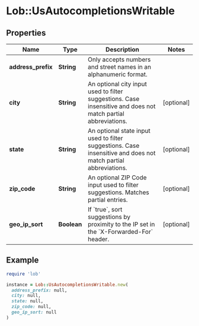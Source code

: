 # Lob::UsAutocompletionsWritable

## Properties

| Name | Type | Description | Notes |
| ---- | ---- | ----------- | ----- |
| **address_prefix** | **String** | Only accepts numbers and street names in an alphanumeric format.  |  |
| **city** | **String** | An optional city input used to filter suggestions. Case insensitive and does not match partial abbreviations.  | [optional] |
| **state** | **String** | An optional state input used to filter suggestions. Case insensitive and does not match partial abbreviations.  | [optional] |
| **zip_code** | **String** | An optional ZIP Code input used to filter suggestions. Matches partial entries.  | [optional] |
| **geo_ip_sort** | **Boolean** | If &#x60;true&#x60;, sort suggestions by proximity to the IP set in the &#x60;X-Forwarded-For&#x60; header.  | [optional] |

## Example

```ruby
require 'lob'

instance = Lob::UsAutocompletionsWritable.new(
  address_prefix: null,
  city: null,
  state: null,
  zip_code: null,
  geo_ip_sort: null
)
```

